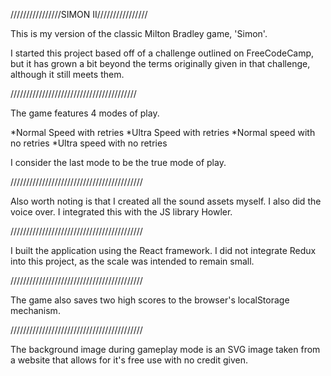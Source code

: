 ////////////////SIMON II////////////////

This is my version of the classic Milton 
Bradley game, 'Simon'.  

I started this project based off of a 
challenge outlined on FreeCodeCamp,
but it has grown a bit beyond the terms 
originally given in that challenge, 
although it still meets them.

////////////////////////////////////////

The game features 4 modes of play.
 
 *Normal Speed with retries
 *Ultra Speed with retries
 *Normal speed with no retries
 *Ultra speed with no retries
 
I consider the last mode to be the true mode
of play.

//////////////////////////////////////////

Also worth noting is that I created all the
sound assets myself.  I also did the voice
over.  I integrated this with the JS
library Howler.

//////////////////////////////////////////

I built the application using the React 
framework.  I did not integrate Redux into
this project, as the scale was intended
to remain small.

//////////////////////////////////////////

The game also saves two high scores to the 
browser's localStorage mechanism.  

//////////////////////////////////////////

The background image during gameplay mode
is an SVG image taken from a website that
allows for it's free use with no credit 
given.




